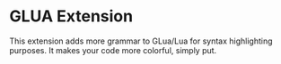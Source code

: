 # GLUA Extension
This extension adds more grammar to GLua/Lua for syntax highlighting purposes.
It makes your code more colorful, simply put.